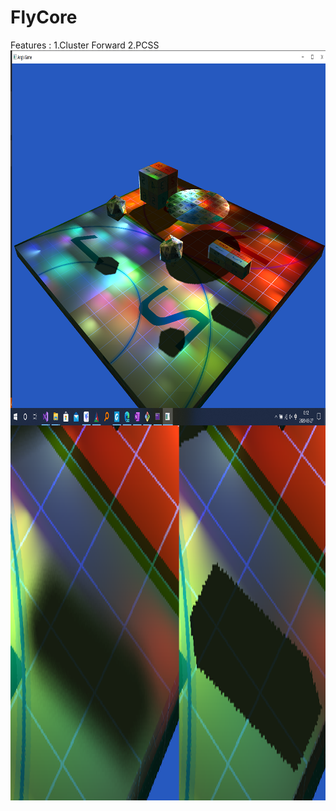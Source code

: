 # FlyCore

Features : 
	1.Cluster Forward 
	2.PCSS
	<img align="right" width="800" height="600" src="https://github.com/InsaneZeroGame/FlyCore/blob/master/readme1.png">
	<img align="right" width="1200" height="600" src="https://github.com/InsaneZeroGame/FlyCore/blob/master/PCSS.png">